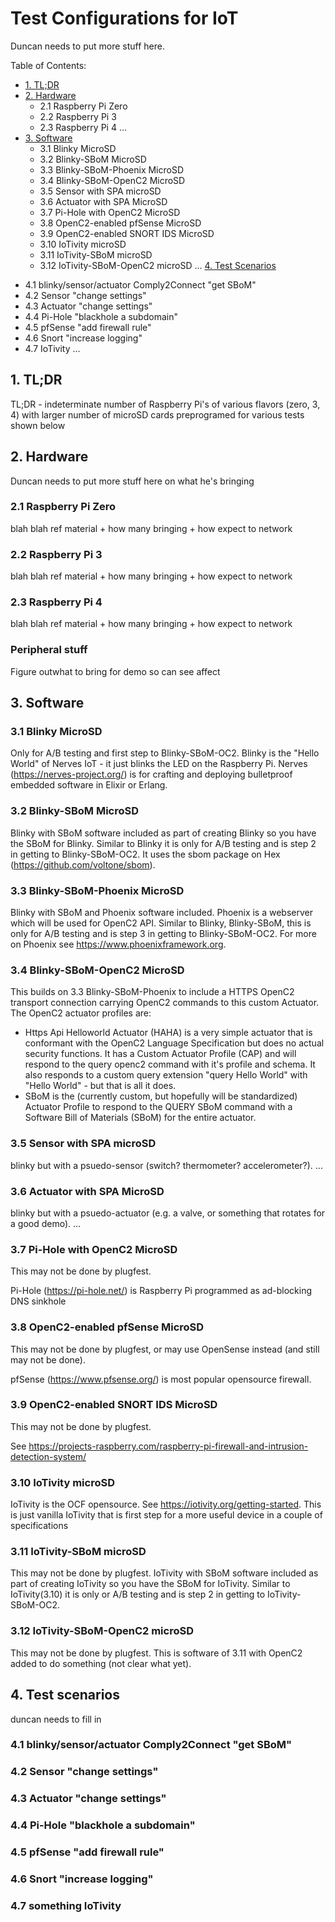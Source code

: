 # Test Configurations for IoT
Duncan needs to put more stuff here.

Table of Contents:

- [1. TL;DR](#1-tldr)
- [2. Hardware](#2-hardware)
  * 2.1 Raspberry Pi Zero
  * 2.2 Raspberry Pi 3
  * 2.3 Raspberry Pi 4
  ...
- [3. Software](#3-software)
  * 3.1 Blinky MicroSD
  * 3.2 Blinky-SBoM MicroSD
  * 3.3 Blinky-SBoM-Phoenix MicroSD
  * 3.4 Blinky-SBoM-OpenC2 MicroSD
  * 3.5 Sensor with SPA microSD
  * 3.6 Actuator with SPA MicroSD
  * 3.7 Pi-Hole with OpenC2 MicroSD
  * 3.8 OpenC2-enabled pfSense MicroSD
  * 3.9 OpenC2-enabled SNORT IDS MicroSD
  * 3.10 IoTivity microSD
  * 3.11 IoTivity-SBoM microSD
  * 3.12 IoTivity-SBoM-OpenC2 microSD
  ...
[4. Test Scenarios](#4-test-scenarios)
* 4.1 blinky/sensor/actuator Comply2Connect "get SBoM"
* 4.2 Sensor "change settings"
* 4.3 Actuator "change settings"
* 4.4 Pi-Hole "blackhole a subdomain"
* 4.5 pfSense "add firewall rule"
* 4.6 Snort "increase logging"
* 4.7 IoTivity
  ...


## 1. TL;DR
TL;DR - indeterminate number of Raspberry Pi's of various flavors (zero, 3, 4) with larger number of microSD cards preprogramed for various tests shown below

## 2. Hardware
Duncan needs to put more stuff here on what he's bringing
### 2.1 Raspberry Pi Zero
blah blah ref material + how many bringing + how expect to network
### 2.2 Raspberry Pi 3
blah blah ref material + how many bringing + how expect to network
### 2.3 Raspberry Pi 4
blah blah ref material + how many bringing + how expect to network
### Peripheral stuff
Figure outwhat to bring for demo so can see affect

## 3. Software

### 3.1 Blinky MicroSD
Only for A/B testing and first step to Blinky-SBoM-OC2.
Blinky is the "Hello World" of Nerves IoT - it just blinks the LED on the Raspberry Pi.
Nerves (https://nerves-project.org/) is for crafting and deploying bulletproof embedded software in Elixir or Erlang.

### 3.2 Blinky-SBoM MicroSD
Blinky with SBoM software included as part of creating Blinky so you have the SBoM for Blinky. Similar to Blinky it is only for A/B testing and is step 2 in getting to Blinky-SBoM-OC2. It uses the sbom package on Hex (https://github.com/voltone/sbom).

### 3.3 Blinky-SBoM-Phoenix MicroSD
Blinky with SBoM and Phoenix software included. Phoenix is a webserver which will be used for OpenC2 API. Similar to Blinky, Blinky-SBoM, this is only for A/B testing and is step 3 in getting to Blinky-SBoM-OC2. For more on Phoenix see https://www.phoenixframework.org.


### 3.4 Blinky-SBoM-OpenC2 MicroSD
This builds on 3.3 Blinky-SBoM-Phoenix to include a HTTPS OpenC2 transport connection carrying OpenC2 commands to this custom Actuator. The OpenC2 actuator profiles are:
- Https Api Helloworld Actuator (HAHA) is a very simple actuator that is conformant with the OpenC2 Language Specification but does no actual security functions. It has a Custom Actuator Profile (CAP) and will respond to the query openc2 command with it's profile and schema. It also responds to a custom query extension "query Hello World" with "Hello World" - but that is all it does.
- SBoM is the (currently custom, but hopefully will be standardized) Actuator Profile to respond to the QUERY SBoM command with a Software Bill of Materials (SBoM) for the entire actuator.

### 3.5 Sensor with SPA microSD
blinky but with a psuedo-sensor (switch? thermometer? accelerometer?).
...

### 3.6 Actuator with SPA MicroSD
blinky but with a psuedo-actuator (e.g. a valve, or something that rotates for a good demo).
...

### 3.7 Pi-Hole with OpenC2 MicroSD
This may not be done by plugfest.

Pi-Hole (https://pi-hole.net/) is Raspberry Pi programmed as ad-blocking DNS sinkhole

### 3.8 OpenC2-enabled pfSense MicroSD
This may not be done by plugfest, or may use OpenSense instead (and still may not be done).

pfSense (https://www.pfsense.org/) is most popular opensource firewall.

### 3.9 OpenC2-enabled SNORT IDS MicroSD
This may not be done by plugfest.

See https://projects-raspberry.com/raspberry-pi-firewall-and-intrusion-detection-system/

### 3.10 IoTivity microSD
IoTivity is the OCF opensource. See https://iotivity.org/getting-started. This is just vanilla IoTivity that is first step for a more useful device in a couple of specifications

### 3.11 IoTivity-SBoM microSD
This may not be done by plugfest.
IoTivity with SBoM software included as part of creating IoTivity so you have the SBoM for IoTivity. Similar to IoTivity(3.10) it is only or A/B testing and is step 2 in getting to IoTivity-SBoM-OC2.

### 3.12 IoTivity-SBoM-OpenC2 microSD
This may not be done by plugfest. This is software of 3.11 with OpenC2 added to do something (not clear what yet).

## 4. Test scenarios
duncan needs to fill in

### 4.1 blinky/sensor/actuator Comply2Connect "get SBoM"

### 4.2 Sensor "change settings"

### 4.3 Actuator "change settings"

### 4.4 Pi-Hole "blackhole a subdomain"

### 4.5 pfSense "add firewall rule"

### 4.6 Snort "increase logging"

### 4.7 something IoTivity
